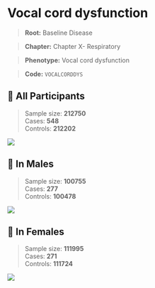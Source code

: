 # Vocal cord dysfunction

> **Root:** Baseline Disease  

> **Chapter:** Chapter X- Respiratory  

> **Phenotype:** Vocal cord dysfunction  

> **Code:** `VOCALCORDDYS`

## 🧪 All Participants  
> Sample size: **212750**  
> Cases: **548**  
> Controls: **212202**
<img src="/Disease/Figures/ALL/Baseline/VOCALCORDDYS.png"/>
<CsvTable src="/public/Disease/Data/ALL/Baseline/LG_VOCALCORDDYS.csv" label="🔍 View full results" />

## 👨 In Males  
> Sample size: **100755**  
> Cases: **277**  
> Controls: **100478**
<img src="/Disease/Figures/Male/Baseline/VOCALCORDDYS.png"/>
<CsvTable src="/public/Disease/Data/Male/Baseline/LG_VOCALCORDDYS.csv" label="🔍 View full results" />

## 👩 In Females  
> Sample size: **111995**  
> Cases: **271**  
> Controls: **111724**
<img src="/Disease/Figures/Female/Baseline/VOCALCORDDYS.png"/>
<CsvTable src="/public/Disease/Data/Female/Baseline/LG_VOCALCORDDYS.csv" label="🔍 View full results" />
